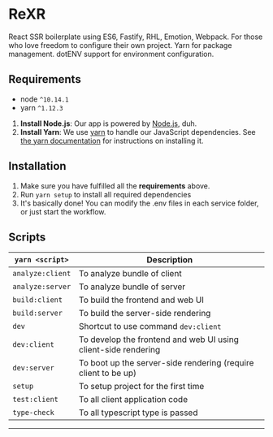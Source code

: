 # ReXR

React SSR boilerplate using ES6, Fastify, RHL, Emotion, Webpack.
For those who love freedom to configure their own project.
Yarn for package management.
dotENV support for environment configuration.

 ## Requirements

- node `^10.14.1`
- yarn `^1.12.3`

1. **Install Node.js**: Our app is powered by [Node.js](https://nodejs.org/en/), duh.
3. **Install Yarn**: We use [yarn](https://yarnpkg.com) to handle our JavaScript dependencies. See [the yarn documentation](https://yarnpkg.com/en/docs/install) for instructions on installing it.

## Installation

1. Make sure you have fulfilled all the **requirements** above.
2. Run `yarn setup` to install all required dependencies
3. It's basically done! You can modify the .env files in each service folder, or just start the workflow.

## Scripts

| `yarn <script>`         | Description                                                    |
| ----------------------- | -------------------------------------------------------------- |
| `analyze:client`        | To analyze bundle of client                                    |
| `analyze:server`        | To analyze bundle of server                                    |
| `build:client`          | To build the frontend and web UI                               |
| `build:server`          | To build the server-side rendering                             |
| `dev`                   | Shortcut to use command `dev:client`                           |
| `dev:client`            | To develop the frontend and web UI using client-side rendering |
| `dev:server`            | To boot up the server-side rendering (require client to be up) |
| `setup`                 | To setup project for the first time                            |
| `test:client`           | To all client application code                                 |
| `type-check`            | To all typescript type is passed                               |

------

